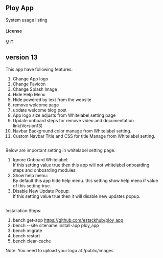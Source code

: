 ## Ploy App

System usage listing

#### License

MIT
## version 13

This app have following features:
1. Change App logo
2. Change Favicon
3. Change Splash Image
4. Hide Help Menu
5. Hide powered by text from the website
6. remove welcome page
7. update welcome blog post
8. App logo size adjusts from Whitelabel setting page
9. Update onboard steps for remove video and documentation link(Version13)
10. Navbar Background color manage from Whitelabel setting.
11. Custom Navbar Title and CSS for title Manage from Whitelabel setting.

##
Below are important setting in whitelabel setting page.
1. Ignore Onboard Whitelabel:<br/>
   If this setting value true then this app will not whitelabel onboarding steps and onboarding modules.
2. Show help menu:<br/>
   By default this app hide help menu. this setting show help menu if value of this setting true.
3. Disable New Update Popup:<br/>
  If this setting value true then it will disable new updates popup.

## 
Installation Steps:<br/>
1. bench get-app https://github.com/estackhub/ploy_app<br/>
2. bench --site sitename install-app ploy_app<br/>
3. bench migrate<br/>
4. bench restart<br/>
5. bench clear-cache


Note:
You need to upload your logo at /public/images